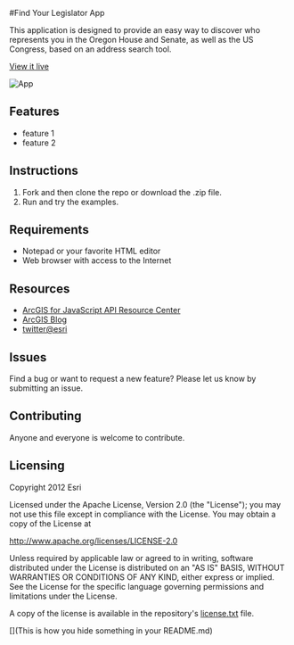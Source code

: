 #Find Your Legislator App

This application is designed to provide an easy way to discover who represents you in the Oregon House and Senate, as well as the US Congress, based on an address search tool.



[View it live](http://htmlpreview.github.io/?https://github.com/eendrulat/leg-admin/blob/master/leg-search.html)

![App](http://htmlpreview.github.io/?https://github.com/eendrulat/leg-admin/app.jpg)

## Features
* feature 1
* feature 2

## Instructions

1. Fork and then clone the repo or download the .zip file. 
2. Run and try the examples.

## Requirements

* Notepad or your favorite HTML editor
* Web browser with access to the Internet

## Resources

* [ArcGIS for JavaScript API Resource Center](http://help.arcgis.com/en/webapi/javascript/arcgis/index.html)
* [ArcGIS Blog](http://blogs.esri.com/esri/arcgis/)
* [twitter@esri](http://twitter.com/esri)

## Issues

Find a bug or want to request a new feature?  Please let us know by submitting an issue.

## Contributing

Anyone and everyone is welcome to contribute. 

## Licensing
Copyright 2012 Esri

Licensed under the Apache License, Version 2.0 (the "License");
you may not use this file except in compliance with the License.
You may obtain a copy of the License at

   http://www.apache.org/licenses/LICENSE-2.0

Unless required by applicable law or agreed to in writing, software
distributed under the License is distributed on an "AS IS" BASIS,
WITHOUT WARRANTIES OR CONDITIONS OF ANY KIND, either express or implied.
See the License for the specific language governing permissions and
limitations under the License.

A copy of the license is available in the repository's [license.txt]( https://raw.github.com/alaframboise/rockstar-repo-template/master/license.txt) file.

[](This is how you hide something in your README.md)